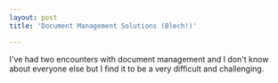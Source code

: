 ```yaml
---
layout: post
title: 'Document Management Solutions (Blech!)'

---
```


I've had two encounters with document management and I don't know about everyone else but I find it to be a very difficult and challenging.  
